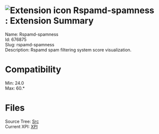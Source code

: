 # ![Extension icon](https://addons.thunderbird.net/user-media/addon_icons/676/676875-64.png?modified=1547399979) Rspamd-spamness : Extension Summary

Name: Rspamd-spamness  
Id: 676875  
Slug: rspamd-spamness  
Description: Rspamd spam filtering system score visualization.
  

# Compatibility
Min: 24.0  
Max: 60.*  

# Files

Source Tree: [Src](C:/Dev/Thunderbird/ThunderKdB/xall/x60/676875-rspamd-spamness/src)  
Current XPI: [XPI](C:/Dev/Thunderbird/ThunderKdB/xall/x60/676875-rspamd-spamness/xpi)  



